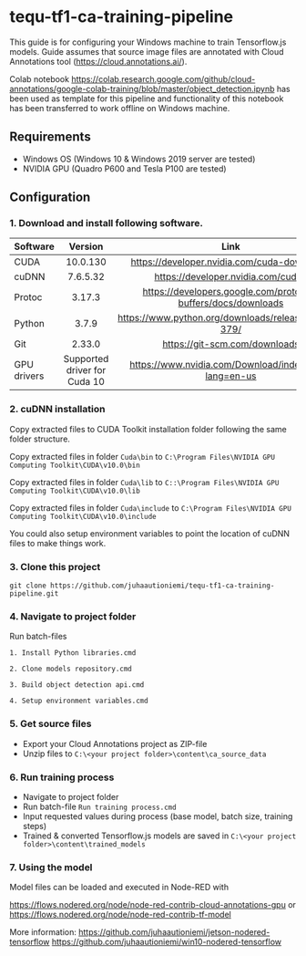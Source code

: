 # tequ-tf1-ca-training-pipeline
This guide is for configuring your Windows machine to train Tensorflow.js models. Guide assumes that source image files are annotated with Cloud Annotations tool (https://cloud.annotations.ai/). 

Colab notebook https://colab.research.google.com/github/cloud-annotations/google-colab-training/blob/master/object_detection.ipynb has been used as template for this pipeline and functionality of this notebook has been transferred to work offline on Windows machine.

## Requirements

- Windows OS (Windows 10 & Windows 2019 server are tested)
- NVIDIA GPU (Quadro P600 and Tesla P100 are tested)

## Configuration

### 1. Download and install following software.

| Software      | Version       | Link |
| ------------- |:-------------:| :-------------:| 
| CUDA          | 10.0.130      | https://developer.nvidia.com/cuda-downloads |
| cuDNN         | 7.6.5.32      | https://developer.nvidia.com/cudnn |
| Protoc        | 3.17.3        | https://developers.google.com/protocol-buffers/docs/downloads |
| Python        | 3.7.9         | https://www.python.org/downloads/release/python-379/ |
| Git           | 2.33.0        | https://git-scm.com/downloads |
| GPU drivers   | Supported driver for Cuda 10 | https://www.nvidia.com/Download/index.aspx?lang=en-us |

### 2. cuDNN installation

Copy extracted files to CUDA Toolkit installation folder following the same folder structure.

Copy extracted files in folder ```Cuda\bin``` to ```C:\Program Files\NVIDIA GPU Computing Toolkit\CUDA\v10.0\bin```

Copy extracted files in folder ```Cuda\lib``` to ```C::\Program Files\NVIDIA GPU Computing Toolkit\CUDA\v10.0\lib```

Copy extracted files in folder ```Cuda\include``` to ```C:\Program Files\NVIDIA GPU Computing Toolkit\CUDA\v10.0\include```

You could also setup environment variables to point the location of cuDNN files to make things work.

### 3. Clone this project 

```
git clone https://github.com/juhaautioniemi/tequ-tf1-ca-training-pipeline.git
```

### 4. Navigate to project folder

Run batch-files

```1. Install Python libraries.cmd```

```2. Clone models repository.cmd```

```3. Build object detection api.cmd```

```4. Setup environment variables.cmd```

### 5. Get source files

- Export your Cloud Annotations project as ZIP-file
- Unzip files to ```C:\<your project folder>\content\ca_source_data```

### 6. Run training process

- Navigate to project folder
- Run batch-file ```Run training process.cmd```
- Input requested values during process (base model, batch size, training steps)
- Trained & converted Tensorflow.js models are saved in ```C:\<your project folder>\content\trained_models```

### 7. Using the model

Model files can be loaded and executed in Node-RED with 

https://flows.nodered.org/node/node-red-contrib-cloud-annotations-gpu
or
https://flows.nodered.org/node/node-red-contrib-tf-model

More information:
https://github.com/juhaautioniemi/jetson-nodered-tensorflow
https://github.com/juhaautioniemi/win10-nodered-tensorflow

